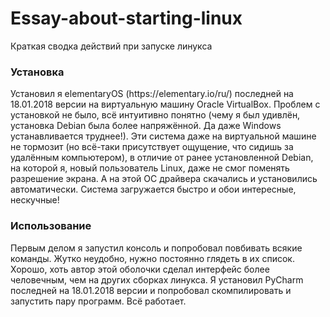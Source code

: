 # Essay-about-starting-linux
Краткая сводка действий при запуске линукса


<h3> Установка </h3>
Установил я elementaryOS (https://elementary.io/ru/) последней на 18.01.2018 версии на виртуальную машину Oracle VirtualBox. Проблем с установкой не было, всё интуитивно понятно (чему я был удивлён, установка Debian была более напряжённой. Да даже Windows устанавливается труднее!). Эти система даже на виртуальной машине не тормозит (но всё-таки присутствует ощущение, что сидишь за удалённым компьютером), в отличие от ранее установленной Debian, на которой я, новый пользователь Linux, даже не смог поменять разрешение экрана. А на этой ОС драйвера скачались и установились автоматически. Система загружается быстро и обои интересные, нескучные!

<h3> Использование </h3>
Первым делом я запустил консоль и попробовал повбивать всякие команды. Жутко неудобно, нужно постоянно глядеть в их список. Хорошо, хоть автор этой оболочки сделал интерфейс более человечным, чем на других сборках линукса.
Я установил PyCharm  последней на 18.01.2018 версии и попробовал скомпилировать и запустить пару программ. Всё работает.
